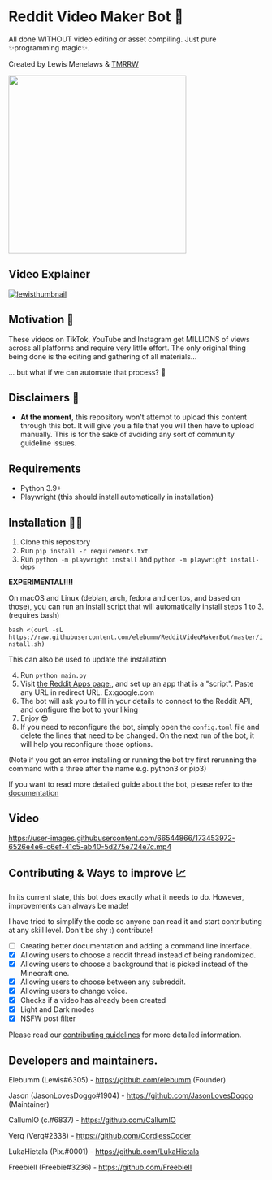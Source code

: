 # Reddit Video Maker Bot 🎥

All done WITHOUT video editing or asset compiling. Just pure ✨programming magic✨.

Created by Lewis Menelaws & [TMRRW](https://tmrrwinc.ca)

<a target="_blank" href="https://tmrrwinc.ca">
<picture>
  <source media="(prefers-color-scheme: dark)" srcset="https://user-images.githubusercontent.com/6053155/170528535-e274dc0b-7972-4b27-af22-637f8c370133.png">
  <source media="(prefers-color-scheme: light)" srcset="https://user-images.githubusercontent.com/6053155/170528582-cb6671e7-5a2f-4bd4-a048-0e6cfa54f0f7.png">
  <img src="https://user-images.githubusercontent.com/6053155/170528582-cb6671e7-5a2f-4bd4-a048-0e6cfa54f0f7.png" width="350">
</picture>

</a>

## Video Explainer

[![lewisthumbnail](https://user-images.githubusercontent.com/6053155/173631669-1d1b14ad-c478-4010-b57d-d79592a789f2.png)
](https://www.youtube.com/watch?v=3gjcY_00U1w)

## Motivation 🤔

These videos on TikTok, YouTube and Instagram get MILLIONS of views across all platforms and require very little effort.
The only original thing being done is the editing and gathering of all materials...

... but what if we can automate that process? 🤔

## Disclaimers 🚨

- **At the moment**, this repository won't attempt to upload this content through this bot. It will give you a file that
  you will then have to upload manually. This is for the sake of avoiding any sort of community guideline issues.

## Requirements

- Python 3.9+
- Playwright (this should install automatically in installation)

## Installation 👩‍💻

1. Clone this repository
2. Run `pip install -r requirements.txt`
3. Run `python -m playwright install` and `python -m playwright install-deps`

**EXPERIMENTAL!!!!**

On macOS and Linux (debian, arch, fedora and centos, and based on those), you can run an install script that will automatically install steps 1 to 3. (requires bash)

`bash <(curl -sL https://raw.githubusercontent.com/elebumm/RedditVideoMakerBot/master/install.sh)`

This can also be used to update the installation

4. Run `python main.py`
5. Visit [the Reddit Apps page.](https://www.reddit.com/prefs/apps), and set up an app that is a "script". Paste any URL in redirect URL. Ex:google.com
6. The bot will ask you to fill in your details to connect to the Reddit API, and configure the bot to your liking
7. Enjoy 😎
8. If you need to reconfigure the bot, simply open the `config.toml` file and delete the lines that need to be changed. On the next run of the bot, it will help you reconfigure those options.

(Note if you got an error installing or running the bot try first rerunning the command with a three after the name e.g. python3 or pip3)

If you want to read more detailed guide about the bot, please refer to the [documentation](https://reddit-video-maker-bot.netlify.app/)

## Video

https://user-images.githubusercontent.com/66544866/173453972-6526e4e6-c6ef-41c5-ab40-5d275e724e7c.mp4

## Contributing & Ways to improve 📈

In its current state, this bot does exactly what it needs to do. However, improvements can always be made!

I have tried to simplify the code so anyone can read it and start contributing at any skill level. Don't be shy :) contribute!

- [ ] Creating better documentation and adding a command line interface.
- [x] Allowing users to choose a reddit thread instead of being randomized.
- [x] Allowing users to choose a background that is picked instead of the Minecraft one.
- [x] Allowing users to choose between any subreddit.
- [x] Allowing users to change voice.
- [x] Checks if a video has already been created
- [x] Light and Dark modes
- [x] NSFW post filter

Please read our [contributing guidelines](CONTRIBUTING.md) for more detailed information.

## Developers and maintainers.

Elebumm (Lewis#6305) - https://github.com/elebumm (Founder)

Jason (JasonLovesDoggo#1904) - https://github.com/JasonLovesDoggo (Maintainer)

CallumIO (c.#6837) - https://github.com/CallumIO

Verq (Verq#2338) - https://github.com/CordlessCoder 

LukaHietala (Pix.#0001) - https://github.com/LukaHietala

Freebiell (Freebie#3236) - https://github.com/FreebieII
